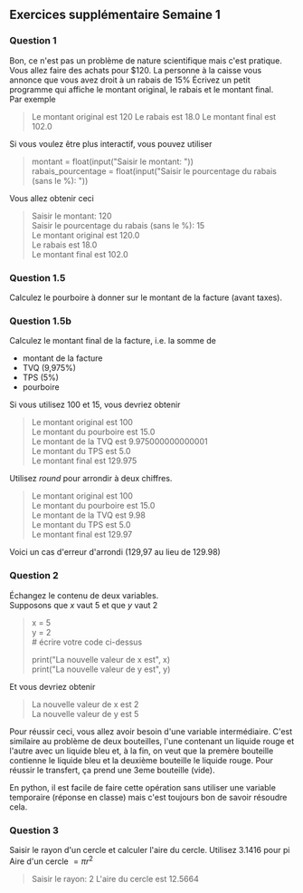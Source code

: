 ## Exercices supplémentaire Semaine 1

### Question 1
Bon, ce n'est pas un problème de nature scientifique mais c'est pratique.
Vous allez faire des achats pour $120. La personne à la caisse vous annonce que vous avez droit à un rabais de 15%
Écrivez un petit programme qui affiche le montant original, le rabais et le montant final.  
Par exemple
>Le montant original est  120
>Le rabais est  18.0
>Le montant final est  102.0
  
Si vous voulez être plus interactif, vous pouvez utiliser
>montant = float(input("Saisir le montant: "))  
>rabais_pourcentage = float(input("Saisir le pourcentage du rabais (sans le %): "))

Vous allez obtenir ceci
>Saisir le montant: 120  
>Saisir le pourcentage du rabais (sans le %): 15  
>Le montant original est  120.0  
>Le rabais est  18.0  
>Le montant final est  102.0  

### Question 1.5
Calculez le pourboire à donner sur le montant de la facture (avant taxes). 


### Question 1.5b
Calculez le montant final de la facture, i.e. la somme de 
+ montant de la facture 
+ TVQ (9,975%)
+ TPS (5%)
+ pourboire

Si vous utilisez 100 et 15, vous devriez obtenir
>Le montant original est 100    
>Le montant du pourboire est 15.0    
>Le montant de la TVQ est 9.975000000000001    
>Le montant du TPS est 5.0    
>Le montant final est 129.975    
  
Utilisez _round_ pour arrondir à deux chiffres.

>Le montant original est 100  
>Le montant du pourboire est 15.0  
>Le montant de la TVQ est 9.98  
>Le montant du TPS est 5.0  
>Le montant final est 129.97  

Voici un cas d'erreur d'arrondi (129,97 au lieu de 129.98)

### Question 2
Échangez le contenu de deux variables.  
Supposons que _x_ vaut 5 et que _y_ vaut 2  
>x = 5  
>y = 2  
> \# écrire votre code ci-dessus  
>  
> print("La nouvelle valeur de x est", x)  
> print("La nouvelle valeur de y est", y)  

Et vous devriez obtenir 

>La nouvelle valeur de x est 2  
>La nouvelle valeur de y est 5  

Pour réussir ceci, vous allez avoir besoin d'une variable intermédiaire. C'est similaire au problème de deux bouteilles, l'une contenant un liquide rouge et l'autre avec un liquide bleu et, à la fin, on veut que la premère bouteille contienne le liquide bleu et la deuxième bouteille le liquide rouge. Pour réussir le transfert, ça prend une 3eme bouteille (vide).

En python, il est facile de faire cette opération sans utiliser une variable temporaire (réponse en classe) mais c'est toujours bon de savoir résoudre cela. 

### Question 3
Saisir le rayon d'un cercle et calculer l'aire du cercle. Utilisez 3.1416 pour pi
Aire d'un cercle $= \pi r^2$

>Saisir le rayon: 2
>L'aire du cercle est 12.5664  



